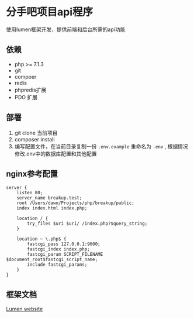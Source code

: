 # 分手吧项目api程序

使用lumen框架开发，提供前端和后台所需的api功能

## 依赖

- php >= 7.1.3
- git
- compoer
- redis
- phpredis扩展
- PDO 扩展

## 部署

1. git clone 当前项目
2. composer install
3. 编写配置文件，在当前目录复制一份 `.env.example` 重命名为 `.env` , 根据情况修改.env中的数据库配置和其他配置

## nginx参考配置

    server {
        listen 80;
        server_name breakup.test;
        root /Users/dawn/Projects/php/breakup/public;
        index index.html index.php;
    
        location / {
            try_files $uri $uri/ /index.php?$query_string;
        }
    
        location ~ \.php$ {
            fastcgi_pass 127.0.0.1:9000;
            fastcgi_index index.php;
            fastcgi_param SCRIPT_FILENAME $document_root$fastcgi_script_name;
            include fastcgi_params;
        }
    }

## 框架文档

[Lumen website](http://lumen.laravel.com/docs)

